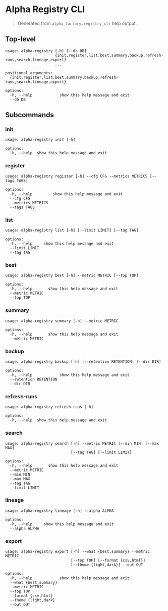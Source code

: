 # Alpha Registry CLI

> Generated from `alpha_factory.registry_cli` help output.

## Top-level

```text
usage: alpha-registry [-h] [--db DB]
                      {init,register,list,best,summary,backup,refresh-runs,search,lineage,export}
                      ...

positional arguments:
  {init,register,list,best,summary,backup,refresh-runs,search,lineage,export}

options:
  -h, --help            show this help message and exit
  --db DB
```

## Subcommands

### init

```text
usage: alpha-registry init [-h]

options:
  -h, --help  show this help message and exit
```

### register

```text
usage: alpha-registry register [-h] --cfg CFG --metrics METRICS [--tags TAGS]

options:
  -h, --help         show this help message and exit
  --cfg CFG
  --metrics METRICS
  --tags TAGS
```

### list

```text
usage: alpha-registry list [-h] [--limit LIMIT] [--tag TAG]

options:
  -h, --help     show this help message and exit
  --limit LIMIT
  --tag TAG
```

### best

```text
usage: alpha-registry best [-h] --metric METRIC [--top TOP]

options:
  -h, --help       show this help message and exit
  --metric METRIC
  --top TOP
```

### summary

```text
usage: alpha-registry summary [-h] --metric METRIC

options:
  -h, --help       show this help message and exit
  --metric METRIC
```

### backup

```text
usage: alpha-registry backup [-h] [--retention RETENTION] [--dir DIR]

options:
  -h, --help            show this help message and exit
  --retention RETENTION
  --dir DIR
```

### refresh-runs

```text
usage: alpha-registry refresh-runs [-h]

options:
  -h, --help  show this help message and exit
```

### search

```text
usage: alpha-registry search [-h] --metric METRIC [--min MIN] [--max MAX]
                             [--tag TAG] [--limit LIMIT]

options:
  -h, --help       show this help message and exit
  --metric METRIC
  --min MIN
  --max MAX
  --tag TAG
  --limit LIMIT
```

### lineage

```text
usage: alpha-registry lineage [-h] --alpha ALPHA

options:
  -h, --help     show this help message and exit
  --alpha ALPHA
```

### export

```text
usage: alpha-registry export [-h] --what {best,summary} --metric METRIC
                             [--top TOP] [--format {csv,html}]
                             [--theme {light,dark}] --out OUT

options:
  -h, --help            show this help message and exit
  --what {best,summary}
  --metric METRIC
  --top TOP
  --format {csv,html}
  --theme {light,dark}
  --out OUT
```
